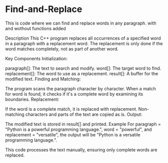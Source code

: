 # Find-and-Replace
This is code where we can find and replace words in any paragraph. with and wothout functions added



Description
This C++ program replaces all occurrences of a specified word in a paragraph with a replacement word. The replacement is only done if the word matches completely, not as part of another word.

Key Components
Initialization:

paragraph[]: The text to search and modify.
word[]: The target word to find.
replacement[]: The word to use as a replacement.
result[]: A buffer for the modified text.
Finding and Matching:

The program scans the paragraph character by character.
When a match for word is found, it checks if it's a complete word by examining its boundaries.
Replacement:

If the word is a complete match, it is replaced with replacement.
Non-matching characters and parts of the text are copied as is.
Output:

The modified text is stored in result[] and printed.
Example
For paragraph = "Python is a powerful programming language.", word = "powerful", and replacement = "versatile", the output will be "Python is a versatile programming language.".

This code processes the text manually, ensuring only complete words are replaced.








